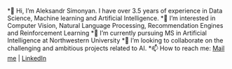   
*👋 Hi, I’m Aleksandr Simonyan. I have over 3.5 years of experience in Data Science, Machine learning and Artificial Intelligence.
*👀 I’m interested in Computer Vision, Natural Language Processing, Recommendation Engines and Reinforcement Learning
*🌱 I’m currently pursuing MS in Artificial Intelligence at Northwestern University
*💞️ I’m looking to collaborate on the challenging and ambitious projects related to AI.
*📫 How to reach me: [Mail me](aleksandrsimonyan1996@gmail.com) | [LinkedIn](https://www.linkedin.com/in/aleksandr-simonyan/)



<!--
**AleksandrSim/AleksandrSim** is a ✨ _special_ ✨ repository because its `README.md` (this file) appears on your GitHub profile.

